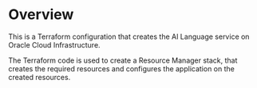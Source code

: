 # Overview
This is a Terraform configuration that creates the AI Language service on Oracle Cloud Infrastructure.

The Terraform code is used to create a Resource Manager stack, that creates the required resources and configures the application on the created resources.